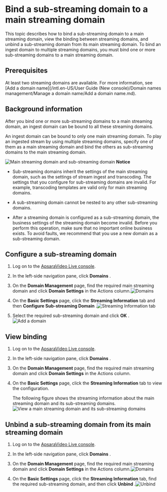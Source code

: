 Bind a sub-streaming domain to a main streaming domain 
===========================================================================

This topic describes how to bind a sub-streaming domain to a main streaming domain, view the binding between streaming domains, and unbind a sub-streaming domain from its main streaming domain. To bind an ingest domain to multiple streaming domains, you must bind one or more sub-streaming domains to a main streaming domain.

Prerequisites 
----------------------------------

At least two streaming domains are available. For more information, see [Add a domain name](/intl.en-US/User Guide (New console)/Domain names management/Manage a domain name/Add a domain name.md).

Background information 
-------------------------------------------

After you bind one or more sub-streaming domains to a main streaming domain, an ingest domain can be bound to all these streaming domains.

An ingest domain can be bound to only one main streaming domain. To play an ingested stream by using multiple streaming domains, specify one of them as a main streaming domain and bind the others as sub-streaming domains to the main streaming domain.

![Main streaming domain and sub-streaming domain](https://static-aliyun-doc.oss-accelerate.aliyuncs.com/assets/img/en-US/2295976061/p132145.png)
**Notice**

* Sub-streaming domains inherit the settings of the main streaming domain, such as the settings of stream ingest and transcoding. The settings that you configure for sub-streaming domains are invalid. For example, transcoding templates are valid only for main streaming domains.

  

* A sub-streaming domain cannot be nested to any other sub-streaming domains.

  

* After a streaming domain is configured as a sub-streaming domain, the business settings of the streaming domain become invalid. Before you perform this operation, make sure that no important online business exists. To avoid faults, we recommend that you use a new domain as a sub-streaming domain.

  




Configure a sub-streaming domain 
-----------------------------------------------------

1. Log on to the [ApsaraVideo Live console](https://live.console.aliyun.com/).

   

2. In the left-side navigation pane, click **Domains** .

   

3. On the **Domain Management** page, find the required main streaming domain and click **Domain Settings** in the Actions column.![Domains ](https://static-aliyun-doc.oss-accelerate.aliyuncs.com/assets/img/en-US/7785976061/p184057.png)

   

4. On the **Basic Settings** page, click the **Streaming Information** tab and then **Configure Sub-streaming Domain** .![Streaming Information tab](https://static-aliyun-doc.oss-accelerate.aliyuncs.com/assets/img/en-US/3295976061/p184164.png)

   

5. Select the required sub-streaming domain and click **OK** .![Add a domain](https://static-aliyun-doc.oss-accelerate.aliyuncs.com/assets/img/en-US/3295976061/p184165.png)

   




View binding 
---------------------------------

1. Log on to the [ApsaraVideo Live console](https://live.console.aliyun.com/).

   

2. In the left-side navigation pane, click **Domains** .

   

3. On the **Domain Management** page, find the required main streaming domain and click **Domain Settings** in the Actions column.

   

4. On the **Basic Settings** page, click the **Streaming Information** tab to view the configuration.

   The following figure shows the streaming information about the main streaming domain and its sub-streaming domains.![View a main streaming domain and its sub-streaming domains](https://static-aliyun-doc.oss-accelerate.aliyuncs.com/assets/img/en-US/3295976061/p184166.png)
   




Unbind a sub-streaming domain from its main streaming domain 
---------------------------------------------------------------------------------

1. Log on to the [ApsaraVideo Live console](https://live.console.aliyun.com/).

   

2. In the left-side navigation pane, click **Domains** .

   

3. On the **Domain Management** page, find the required main streaming domain and click **Domain Settings** in the Actions column.![Domains ](https://static-aliyun-doc.oss-accelerate.aliyuncs.com/assets/img/en-US/7785976061/p184057.png)

   

4. On the **Basic Settings** page, click the **Streaming Information** tab, find the required sub-streaming domain, and then click **Unbind** .![Unbind](https://static-aliyun-doc.oss-accelerate.aliyuncs.com/assets/img/en-US/3295976061/p184167.png)

   




